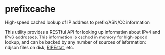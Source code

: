# prefixcache
High-speed cached lookup of IP address to prefix/ASN/CC information

This utility provides a RESTful API for looking up information about IPv4 
and IPv6 addresses. This information is cached in memory for high-speed 
lookup, and can be backed by any number of sources of information: ndjson files
on disk, [RIPEstat](https://stat.ripe.net), etc.
